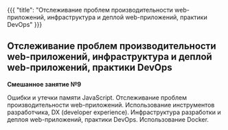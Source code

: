 {{{
	"title": "Отслеживание проблем производительности web-приложений, инфраструктура и деплой web-приложений, практики DevOps"
}}}

## Отслеживание проблем производительности web-приложений, инфраструктура и деплой web-приложений, практики DevOps
__Смешанное занятие №9__

Ошибки и утечки памяти JavaScript. Отслеживание проблем производительности web-приложений. Использование инструментов разработчика, DX (developer experience). Инфраструктура разработки и деплоя web-приложений, практики DevOps. Использование Docker.

